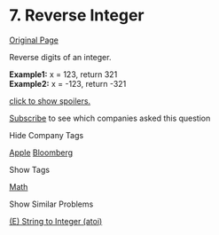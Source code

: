 # 7. Reverse Integer

[Original Page](https://leetcode.com/problems/reverse-integer/)

Reverse digits of an integer.

**Example1:** x = 123, return 321  
**Example2:** x = -123, return -321

[click to show spoilers.](#)

<div class="spoilers" style="display: none;">**Have you thought about this?**

Here are some good questions to ask before coding. Bonus points for you if you have already thought through this!

If the integer's last digit is 0, what should the output be? ie, cases such as 10, 100.

Did you notice that the reversed integer might overflow? Assume the input is a 32-bit integer, then the reverse of 1000000003 overflows. How should you handle such cases?

For the purpose of this problem, assume that your function returns 0 when the reversed integer overflows.

**<font color="red">Update (2014-11-10):</font>**  
Test cases had been added to test the overflow behavior.

</div>

<div>

[Subscribe](/subscribe/) to see which companies asked this question

</div>

<div>

<div id="company_tags" class="btn btn-xs btn-warning">Hide Company Tags</div>

<span class="hidebutton" style="display: inline;">[Apple](/company/apple/) [Bloomberg](/company/bloomberg/)</span></div>

<div>

<div id="tags" class="btn btn-xs btn-warning">Show Tags</div>

<span class="hidebutton">[Math](/tag/math/)</span></div>

<div>

<div id="similar" class="btn btn-xs btn-warning">Show Similar Problems</div>

<span class="hidebutton">[(E) String to Integer (atoi)](/problems/string-to-integer-atoi/)</span></div>